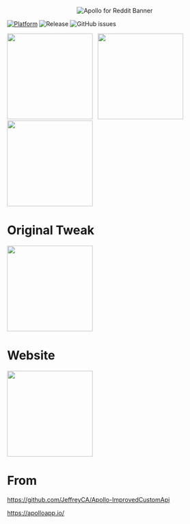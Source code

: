 <p align="center">
  <img src="https://gcdnb.pbrd.co/images/kg9RipitmGD1.png" alt="Apollo for Reddit Banner" />
</p>

[![Platform](http://img.shields.io/badge/platform-iOS/iPadOS/macOS-blue.svg)](https://developer.apple.com/iphone/index.action)
![Release](https://img.shields.io/github/downloads/Balackburn/Apollo/total)
![GitHub issues](https://img.shields.io/github/issues-raw/Balackburn/Apollo)

<a href="https://tinyurl.com/ApolloAltstore"><img src="https://balackburn.github.io/Apollo/images/UI/image_1.webp" width="200"></a>
&nbsp;
<a href="https://altsource.by.lao.sb/browse/?source=https%3A%2F%2Fraw.githubusercontent.com%2FBalackburn%2FApollo%2Fmain%2Fapps.json"><img src="https://gcdnb.pbrd.co/images/Nfl3CG8rT8Va.png" width="200"></a>
&nbsp;
<a href="https://balackburn.github.io/Apollo/apps.json"><img src="https://gcdnb.pbrd.co/images/pxhwQTTDPu2j.png" width="200"></a>

# Original Tweak 
<a href="https://github.com/JeffreyCA/Apollo-ImprovedCustomApi"><img src="https://gcdnb.pbrd.co/images/2iBhWuIGPH1y.png" width="200"></a>

# Website 
<a href="https://balackburn.github.io/Apollo"><img src="https://gcdnb.pbrd.co/images/5uYGhE2iihNW.png" width="200"></a>

# From 

https://github.com/JeffreyCA/Apollo-ImprovedCustomApi

https://apolloapp.io/
